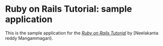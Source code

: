 # Ruby on Rails Tutorial: sample application

This is the sample application for
the [*Ruby on Rails Tutorial*](http://railstutorial.org/)
by [Neelakanta reddy Mangammagari).